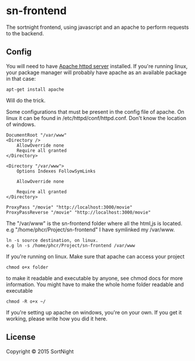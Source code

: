 # sn-frontend

The sortnight frontend, using javascript and an apache to perform requests to the backend.

## Config

You will need to have [Apache httpd server](https://httpd.apache.org/) installed. 
If you're running linux, your package manager will probably have apache as an available package in that case:
```
apt-get install apache
```
Will do the trick.

Some configurations that must be present in the config file of apache. On linux it can be found in /etc/httpd/conf/httpd.conf. Don't know the location of windows.
```
DocumentRoot "/var/www"
<Directory />
    AllowOverride none
    Require all granted
</Directory>

<Directory "/var/www"> 
    Options Indexes FollowSymLinks

    AllowOverride none

    Require all granted
</Directory>

ProxyPass "/movie" "http://localhost:3000/movie"
ProxyPassReverse "/movie" "http://localhost:3000/movie"
```

The "/var/www" is the sn-frontend folder where all the html,js is located. e.g "/home/phcr/Project/sn-frontend" I have symlinked my /var/www. 
```
ln -s source destination, on linux. 
e.g ln -s /home/phcr/Project/sn-frontend /var/www
```

 If you're running on linux. Make sure that apache can access your project 
```
chmod o+x folder
```
to make it readable and executable by anyone, see chmod docs for more information. You might have to make the whole home folder readable and executable 
```
chmod -R o+x ~/
```

 If you're setting up apache on windows, you're on your own. If you get it working, please write how you did it here.

## License

Copyright © 2015 SortNight

